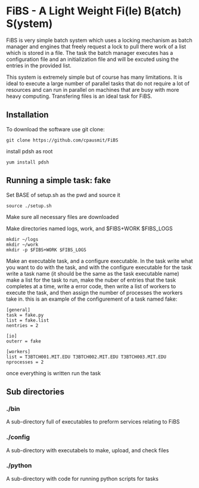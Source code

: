 # FiBS - A Light Weight Fi(le) B(atch) S(ystem)

FiBS is very simple batch system which uses a locking mechanism as batch manager and engines that freely request a lock to pull there work of a list which is stored in a file. The task the batch manager executes has a configuration file and an initialization file and will be excuted using the entries in the provided list.

This system is extremely simple but of course has many limitations. It is ideal to execute a large number of parallel tasks that do not require a lot of resources and can run in parallel on machines that are busy with more heavy computing. Transfering files is an ideal task for FiBS.

## Installation

To download the software use git clone:

    git clone https://github.com/cpausmit/FiBS

install pdsh as root

	yum install pdsh

## Running a simple task: fake

Set BASE of setup.sh as the pwd and source it

	source ./setup.sh

Make sure all necessary files are downloaded

Make directories named logs, work, and $FIBS+WORK $FIBS_LOGS 

	mkdir ~/logs 
	mkdir ~/work
	mkdir -p $FIBS+WORK $FIBS_LOGS

Make an executable task, and a configure executable. In the task write what you want to do with the task, and with the configure executable for the task write a task name (it should be the same as the task executable name) make a list for the task to run, make the nuber of entries that the task completes at a time, write a error code, then write a list of workers to execute the task, and then assign the number of processes the workers take in. this is an example of the configurement of a task named fake:
 
	[general]
	task = fake.py
	list = fake.list
	nentries = 2

	[io]
	outerr = fake

	[workers]
	list = T3BTCH001.MIT.EDU T3BTCH002.MIT.EDU T3BTCH003.MIT.EDU
	nprocesses = 2

once everything is written run the task

## Sub directories

### ./bin

A sub-directory full of executables to preform services relating to FiBS

### ./config

A sub-directory with executabels to make, upload, and check files

### ./python

A sub-directory with code for running python scripts for tasks
